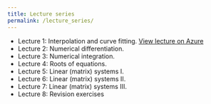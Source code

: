 ```yaml
---
title: Lecture series
permalink: /lecture_series/
---
```


* Lecture 1: Interpolation and curve fitting.
[View lecture on Azure](https://notebooks.azure.com/Matt-Piggott/projects/numerical-methods-lecture-1)
* Lecture 2: Numerical differentiation.
* Lecture 3: Numerical integration.
* Lecture 4: Roots of equations.
* Lecture 5: Linear (matrix) systems I.
* Lecture 6: Linear (matrix) systems II.
* Lecture 7: Linear (matrix) systems III.
* Lecture 8: Revision exercises
